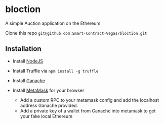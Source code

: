 # bloction

A simple Auction application on the Ethereum 

Clone this repo `git@github.com:Smart-Contract-Vegas/bloction.git`

## Installation

* Install [NodeJS](https://nodejs.org/en/)

* Install Truffle via `npm install -g truffle`

* Install [Ganache](https://truffleframework.com/ganache)

* Install [MetaMask](https://metamask.io/) for your browser

  * Add a custom RPC to your metamask config and add the localhost address Ganache provided.
  * Add a private key of a wallet from Ganache into metamask to get your fake local Ethereum
  
